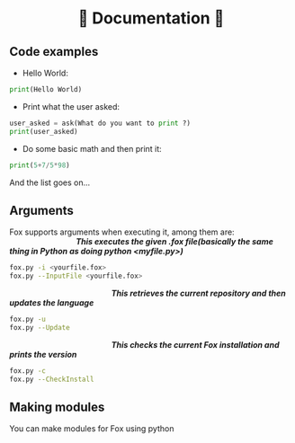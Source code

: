 <h1 align="center">📄 Documentation 📄</h1>

## Code examples

- Hello World:
```python
print(Hello World)
```
- Print what the user asked:
```python
user_asked = ask(What do you want to print ?)
print(user_asked)
```
- Do some basic math and then print it:
```python
print(5+7/5*98)
```
And the list goes on...

## Arguments
Fox supports arguments when executing it, among them are:\
 &nbsp; &nbsp; &nbsp; &nbsp; &nbsp; &nbsp; &nbsp; &nbsp; &nbsp; &nbsp; &nbsp; &nbsp; &nbsp; &nbsp; &nbsp; ***This executes the given .fox file(basically the same thing in Python as doing python <myfile.py>)***
```sh
fox.py -i <yourfile.fox>
fox.py --InputFile <yourfile.fox>
```
&nbsp; &nbsp; &nbsp; &nbsp; &nbsp; &nbsp; &nbsp; &nbsp; &nbsp; &nbsp; &nbsp; &nbsp; &nbsp; &nbsp; &nbsp; &nbsp; &nbsp; &nbsp; &nbsp; &nbsp; &nbsp; &nbsp; &nbsp; ***This retrieves the current repository and then updates the language***
```sh
fox.py -u
fox.py --Update
```
&nbsp; &nbsp; &nbsp; &nbsp; &nbsp; &nbsp; &nbsp; &nbsp; &nbsp; &nbsp; &nbsp; &nbsp; &nbsp; &nbsp; &nbsp; &nbsp; &nbsp; &nbsp; &nbsp; &nbsp; &nbsp; &nbsp; &nbsp; ***This checks the current Fox installation and prints the version***
```sh
fox.py -c
fox.py --CheckInstall
```

## Making modules
You can make modules for Fox using python

